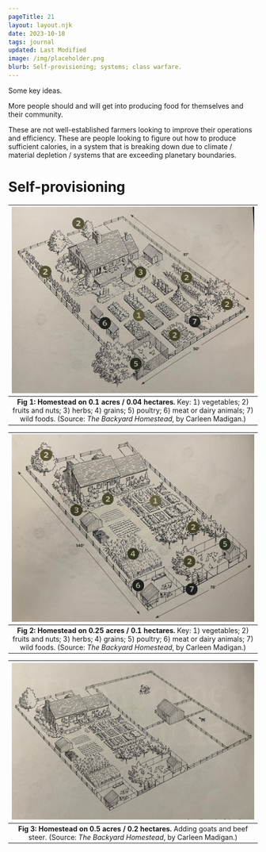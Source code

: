 ```yaml
---
pageTitle: 21
layout: layout.njk
date: 2023-10-18
tags: journal
updated: Last Modified
image: /img/placeholder.png
blurb: Self-provisioning; systems; class warfare.
---
```


Some key ideas.

More people should and will get into producing food for themselves and their community. 

These are not well-established farmers looking to improve their operations and efficiency.  These are people looking to figure out how to produce sufficient calories, in a system that is breaking down due to climate / material depletion / systems that are exceeding planetary boundaries.


# Self-provisioning


| [![](/img/journal/self_tenth.jpg)](/img/journal/self_tenth.jpg) |
|:--:|
| **Fig 1: Homestead on 0.1 acres / 0.04 hectares.** Key: 1) vegetables; 2) fruits and nuts; 3) herbs; 4) grains; 5) poultry; 6) meat or dairy animals; 7) wild foods.  (Source: _The Backyard Homestead_, by Carleen Madigan.) |


| [![](/img/journal/self_quarter.jpg)](/img/journal/self_quarter.jpg) |
|:--:|
| **Fig 2: Homestead on 0.25 acres / 0.1 hectares.** Key: 1) vegetables; 2) fruits and nuts; 3) herbs; 4) grains; 5) poultry; 6) meat or dairy animals; 7) wild foods.  (Source: _The Backyard Homestead_, by Carleen Madigan.)  |



| [![](/img/journal/self_half.jpg)](/img/journal/self_half.jpg) |
|:--:|
| **Fig 3: Homestead on 0.5 acres / 0.2 hectares.** Adding goats and beef steer. (Source: _The Backyard Homestead_, by Carleen Madigan.) |







 


  
    

